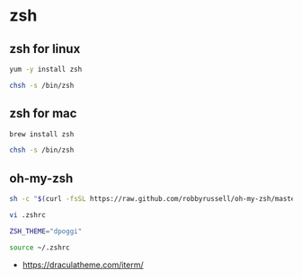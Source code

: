 # zsh

## zsh for linux

```bash
yum -y install zsh

chsh -s /bin/zsh
```

## zsh for mac

```bash
brew install zsh

chsh -s /bin/zsh
```

## oh-my-zsh

```bash
sh -c "$(curl -fsSL https://raw.github.com/robbyrussell/oh-my-zsh/master/tools/install.sh)"

vi .zshrc

ZSH_THEME="dpoggi"

source ~/.zshrc
```

* <https://draculatheme.com/iterm/>
